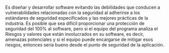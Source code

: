  Es diseñar y desarrollar software evitando las debilidades que conducen a vulnerabilidades relacionadas con la seguridad al adherirse a los
 estándares de seguridad especificados y las mejores prácticas de la industria.
 Es posible que sea difícil proporcionar una protección de seguridad del 100% al software, pero si el equipo del programa 
 analiza el Riesgos y valores que están involucrados en su software, es decir, amenazas potenciales
 y si el equipo puede encargarse de mitigar esos riesgos, entonces sería bueno desde el punto de seguridad de la aplicación.
